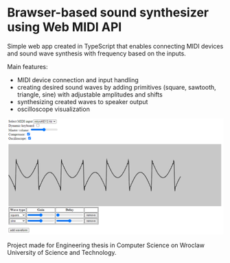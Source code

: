 # Brawser-based sound synthesizer using Web MIDI API

Simple web app created in TypeScript that enables connecting MIDI devices and sound wave synthesis with frequency based on the inputs.

Main features:
- MIDI device connection and input handling
- creating desired sound waves by adding primitives (square, sawtooth, triangle, sine) with adjustable amplitudes and shifts
- synthesizing created waves to speaker output
- oscilloscope visualization

![Interface image](interface.png)

Project made for Engineering thesis in Computer Science on Wroclaw University of Science and Technology.
